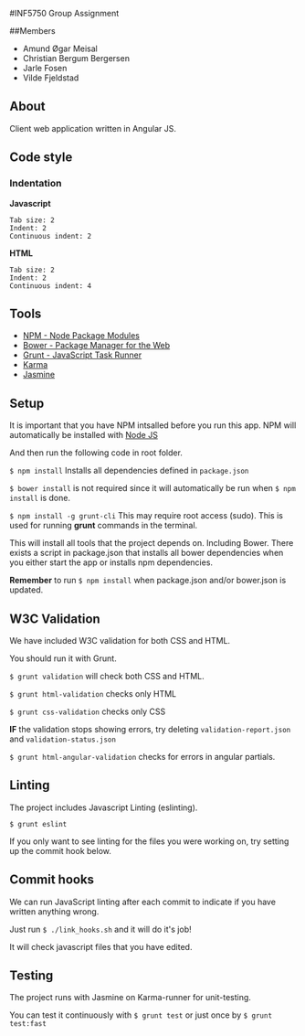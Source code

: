 #INF5750 Group Assignment

##Members
* Amund Øgar Meisal
* Christian Bergum Bergersen
* Jarle Fosen
* Vilde Fjeldstad

## About
Client web application written in Angular JS.

## Code style

### Indentation

**Javascript**
```
Tab size: 2
Indent: 2
Continuous indent: 2
```

**HTML**
```
Tab size: 2
Indent: 2
Continuous indent: 4
```

## Tools
* [NPM - Node Package Modules](http://npmjs.org/)
* [Bower - Package Manager for the Web](http://bower.io/)
* [Grunt - JavaScript Task Runner](http://gruntjs.com/)
* [Karma](http://karma-runner.github.io/)
* [Jasmine](http://jasmine.github.io/)

## Setup

It is important that you have NPM intsalled before you run this app.
NPM will automatically be installed with [Node JS](http://nodejs.org/)

And then run the following code in root folder.

`$ npm install` Installs all dependencies defined in `package.json`

`$ bower install` is not required since it will automatically be run when `$ npm install` is done.

`$ npm install -g grunt-cli` This may require root access (sudo). This is used for running **grunt** commands in the terminal.

This will install all tools that the project depends on. Including Bower.
There exists a script in package.json that installs all bower dependencies
when you either start the app or installs npm dependencies.

**Remember** to run `$ npm install` when package.json and/or bower.json is updated.

## W3C Validation

We have included W3C validation for both CSS and HTML.

You should run it with Grunt.

`$ grunt validation` will check both CSS and HTML.

`$ grunt html-validation` checks only HTML

`$ grunt css-validation` checks only CSS

**IF** the validation stops showing errors, try deleting `validation-report.json` and `validation-status.json`

`$ grunt html-angular-validation` checks for errors in angular partials.


## Linting

The project includes Javascript Linting (eslinting).

`$ grunt eslint`

If you only want to see linting for the files you were working on, try
setting up the commit hook below.

## Commit hooks

We can run JavaScript linting after each commit to indicate if you have
written anything wrong.

Just run `$ ./link_hooks.sh` and it will do it's job!

It will check javascript files that you have edited.

## Testing

The project runs with Jasmine on Karma-runner for unit-testing.

You can test it continuously with `$ grunt test` or just once by `$ grunt test:fast`
